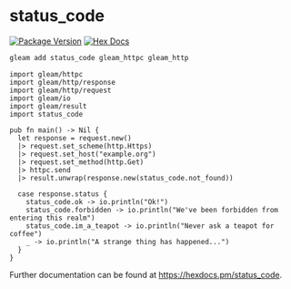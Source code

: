 # status_code

[![Package Version](https://img.shields.io/hexpm/v/status_code)](https://hex.pm/packages/status_code)
[![Hex Docs](https://img.shields.io/badge/hex-docs-ffaff3)](https://hexdocs.pm/status_code/)

```sh
gleam add status_code gleam_httpc gleam_http
```
```gleam
import gleam/httpc
import gleam/http/response
import gleam/http/request
import gleam/io
import gleam/result
import status_code

pub fn main() -> Nil {
  let response = request.new()
  |> request.set_scheme(http.Https)
  |> request.set_host("example.org")
  |> request.set_method(http.Get)
  |> httpc.send
  |> result.unwrap(response.new(status_code.not_found))

  case response.status {
    status_code.ok -> io.println("Ok!")
    status_code.forbidden -> io.println("We've been forbidden from entering this realm")
    status_code.im_a_teapot -> io.println("Never ask a teapot for coffee")
    _ -> io.println("A strange thing has happened...")
  }
}
```

Further documentation can be found at <https://hexdocs.pm/status_code>.
